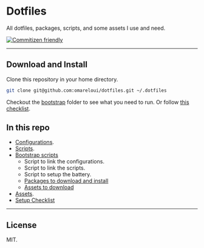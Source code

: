 # Dotfiles

All dotfiles, packages, scripts, and some assets I use and need.

[![Commitizen friendly](https://img.shields.io/badge/commitizen-friendly-brightgreen.svg)](http://commitizen.github.io/cz-cli/)

---

## Download and Install

Clone this repository in your home directory.

```bash
git clone git@github.com:omareloui/dotfiles.git ~/.dotfiles
```

Checkout the [bootstrap](./bootstrap/README.md) folder to see what you need to run.
Or follow [this checklist](./docs/setup-checklist.md).

## In this repo

- [Configurations](./config/README.md).
- [Scripts](./docs/scripts.md).
- [Bootstrap scripts](./bootstrap/README.md)
  - Script to link the configurations.
  - Script to link the scripts.
  - Script to setup the battery.
  - [Packages to download and install](./bootstrap/packages/README.md)
  - [Assets to download](./bootstrap/assets/README.md)
- [Assets](./assets/README.md).
- [Setup Checklist](./docs/setup-checklist.md)

---

## License

MIT.
